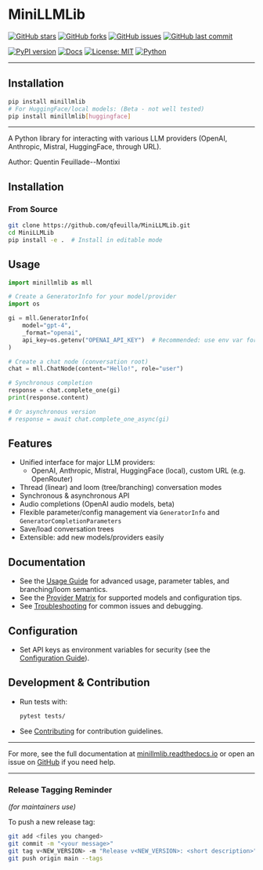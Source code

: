 # MiniLLMLib

[![GitHub stars](https://img.shields.io/github/stars/qfeuilla/MiniLLMLib?style=social)](https://github.com/qfeuilla/MiniLLMLib/stargazers)
[![GitHub forks](https://img.shields.io/github/forks/qfeuilla/MiniLLMLib?style=social)](https://github.com/qfeuilla/MiniLLMLib/network/members)
[![GitHub issues](https://img.shields.io/github/issues/qfeuilla/MiniLLMLib)](https://github.com/qfeuilla/MiniLLMLib/issues)
[![GitHub last commit](https://img.shields.io/github/last-commit/qfeuilla/MiniLLMLib)](https://github.com/qfeuilla/MiniLLMLib/commits/main)

[![PyPI version](https://img.shields.io/pypi/v/minillmlib.svg)](https://pypi.org/project/minillmlib/)
[![Docs](https://readthedocs.org/projects/minillmlib/badge/?version=latest)](https://minillmlib.readthedocs.io/en/latest/)
[![License: MIT](https://img.shields.io/badge/License-MIT-yellow.svg)](LICENSE)
[![Python](https://img.shields.io/pypi/pyversions/minillmlib.svg)](https://pypi.org/project/minillmlib/)

---

## Installation

```bash
pip install minillmlib
# For HuggingFace/local models: (Beta - not well tested)
pip install minillmlib[huggingface]
```

---

A Python library for interacting with various LLM providers (OpenAI, Anthropic, Mistral, HuggingFace, through URL).

Author: Quentin Feuillade--Montixi

## Installation

### From Source
```bash
git clone https://github.com/qfeuilla/MiniLLMLib.git
cd MiniLLMLib
pip install -e .  # Install in editable mode
```

## Usage

```python
import minillmlib as mll

# Create a GeneratorInfo for your model/provider
import os

gi = mll.GeneratorInfo(
    model="gpt-4",
    _format="openai",
    api_key=os.getenv("OPENAI_API_KEY")  # Recommended: use env var for secrets
)

# Create a chat node (conversation root)
chat = mll.ChatNode(content="Hello!", role="user")

# Synchronous completion
response = chat.complete_one(gi)
print(response.content)

# Or asynchronous version
# response = await chat.complete_one_async(gi)

```

## Features

- Unified interface for major LLM providers:
  - OpenAI, Anthropic, Mistral, HuggingFace (local), custom URL (e.g. OpenRouter)
- Thread (linear) and loom (tree/branching) conversation modes
- Synchronous & asynchronous API
- Audio completions (OpenAI audio models, beta)
- Flexible parameter/config management via `GeneratorInfo` and `GeneratorCompletionParameters`
- Save/load conversation trees
- Extensible: add new models/providers easily

## Documentation

- See the [Usage Guide](https://minillmlib.readthedocs.io/en/latest/usage.html) for advanced usage, parameter tables, and branching/loom semantics.
- See the [Provider Matrix](https://minillmlib.readthedocs.io/en/latest/providers.html) for supported models and configuration tips.
- See [Troubleshooting](https://minillmlib.readthedocs.io/en/latest/troubleshooting.html) for common issues and debugging.

## Configuration

- Set API keys as environment variables for security (see the [Configuration Guide](https://minillmlib.readthedocs.io/en/latest/configuration.html)).

## Development & Contribution

- Run tests with:
  ```bash
  pytest tests/
  ```
- See [Contributing](https://minillmlib.readthedocs.io/en/latest/contributing.html) for contribution guidelines.

---

For more, see the full documentation at [minillmlib.readthedocs.io](https://minillmlib.readthedocs.io/) or open an issue on [GitHub](https://github.com/qfeuilla/MiniLLMLib) if you need help.

---

### Release Tagging Reminder
_(for maintainers use)_

To push a new release tag:
```bash
git add <files you changed>
git commit -m "<your message>"
git tag v<NEW_VERSION> -m "Release v<NEW_VERSION>: <short description>"
git push origin main --tags
```
